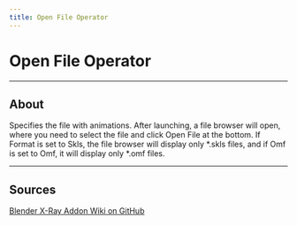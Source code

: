 ```yaml
---
title: Open File Operator
---
```


# Open File Operator

___

## About

Specifies the file with animations. After launching, a file browser will open, where you need to select the file and click Open File at the bottom. If Format is set to Skls, the file browser will display only *.skls files, and if Omf is set to Omf, it will display only \*.omf files.

___

## Sources

[Blender X-Ray Addon Wiki on GitHub](https://github.com/PavelBlend/blender-xray/wiki/Panel-Motions-Browser#%D0%BE%D0%BF%D0%B5%D1%80%D0%B0%D1%82%D0%BE%D1%80-open-file)

